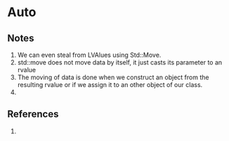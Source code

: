 # Auto

## Notes
1. We can even steal from LVAlues using Std::Move.
2. std::move does not move data by itself, it just casts its parameter to an rvalue
3. The moving of data is done when we construct an object from the resulting rvalue or if we assign it to an other object of our class. 
5. 

## References

1. 

